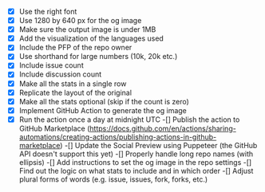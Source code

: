 -[x] Use the right font
-[x] Use 1280 by 640 px for the og image
-[x] Make sure the output image is under 1MB
-[x] Add the visualization of the languages used
-[x] Include the PFP of the repo owner
-[x] Use shorthand for large numbers (10k, 20k etc.)
-[x] Include issue count
-[x] Include discussion count
-[x] Make all the stats in a single row
-[x] Replicate the layout of the original
-[x] Make all the stats optional (skip if the count is zero)
-[x] Implement GitHub Action to generate the og image
-[x] Run the action once a day at midnight UTC
-[] Publish the action to GitHub Marketplace (https://docs.github.com/en/actions/sharing-automations/creating-actions/publishing-actions-in-github-marketplace)
-[] Update the Social Preview using Puppeteer (the GitHub API doesn't support this yet)
-[] Properly handle long repo names (with ellipsis)
-[] Add instructions to set the og image in the repo settings
-[] Find out the logic on what stats to include and in which order
-[] Adjust plural forms of words (e.g. issue, issues, fork, forks, etc.)